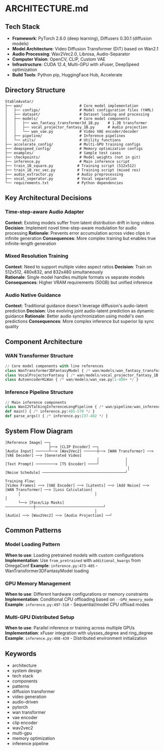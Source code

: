 # ARCHITECTURE.md

## Tech Stack
- **Framework**: PyTorch 2.6.0 (deep learning), Diffusers 0.30.1 (diffusion models)
- **Model Architecture**: Video Diffusion Transformer (DiT) based on Wan2.1
- **Audio Processing**: Wav2Vec2.0, Librosa, Audio-Separator
- **Computer Vision**: OpenCV, CLIP, Custom VAE
- **Infrastructure**: CUDA 12.4, Multi-GPU with xFuser, DeepSpeed optimization
- **Build Tools**: Python pip, HuggingFace Hub, Accelerate

## Directory Structure
```
StableAvatar/
├── wan/                          # Core model implementation
│   ├── configs/                  # Model configuration files (YAML)
│   ├── dataset/                  # Dataset loading and processing
│   ├── models/                   # Core model components
│   │   ├── wan_fantasy_transformer3d_1B.py    # 1.3B transformer
│   │   ├── vocal_projector_fantasy_1B.py      # Audio projection
│   │   └── wan_vae.py            # Video VAE encoder/decoder
│   ├── pipeline/                 # Inference pipelines
│   └── utils/                    # Utility functions
├── accelerate_config/            # Multi-GPU training configs
├── deepspeed_config/             # Memory optimization configs
├── examples/                     # Sample test cases
├── checkpoints/                  # Model weights (not in git)
├── inference.py                  # Main inference script
├── train_1B_square.py           # Training script (512x512)
├── train_1B_rec_vec.py          # Training script (mixed res)
├── audio_extractor.py           # Audio preprocessing
├── vocal_seperator.py           # Vocal separation
└── requirements.txt             # Python dependencies
```

## Key Architectural Decisions

### Time-step-aware Audio Adapter
**Context**: Existing models suffer from latent distribution drift in long videos
**Decision**: Implement novel time-step-aware modulation for audio processing
**Rationale**: Prevents error accumulation across video clips in infinite generation
**Consequences**: More complex training but enables true infinite-length generation

### Mixed Resolution Training
**Context**: Need to support multiple video aspect ratios
**Decision**: Train on 512x512, 480x832, and 832x480 simultaneously  
**Rationale**: Single model handles multiple formats vs separate models
**Consequences**: Higher VRAM requirements (50GB) but unified inference

### Audio Native Guidance
**Context**: Traditional guidance doesn't leverage diffusion's audio-latent prediction
**Decision**: Use evolving joint audio-latent prediction as dynamic guidance
**Rationale**: Better audio synchronization using model's own predictions
**Consequences**: More complex inference but superior lip sync quality

## Component Architecture

### WAN Transformer Structure <!-- #wan-transformer -->
```python
// Core model components with line references
class WanTransformer3DFantasyModel { /* wan/models/wan_fantasy_transformer3d_1B.py:1-800+ */ }  // <!-- #main-transformer -->
class VocalProjectorFantasy { /* wan/models/vocal_projector_fantasy_1B.py:1-450 */ }           // <!-- #audio-projector -->
class AutoencoderKLWan { /* wan/models/wan_vae.py:1-400+ */ }                                   // <!-- #vae-encoder -->
```

### Inference Pipeline Structure <!-- #inference-pipeline -->
```python
// Main inference components
class WanI2VTalkingInferenceLongPipeline { /* wan/pipeline/wan_inference_long_pipeline.py:1-800+ */ }  // <!-- #long-pipeline -->
def main() { /* inference.py:405-570 */ }                                                              // <!-- #inference-main -->
def parse_args() { /* inference.py:237-402 */ }                                                        // <!-- #arg-parser -->
```

## System Flow Diagram
```
[Reference Image] ──┐
                    ├──> [CLIP Encoder] ──┐
[Audio Input] ──────┴──> [Wav2Vec2] ──────┼──> [WAN Transformer] ──> [VAE Decoder] ──> [Generated Video]
                                          │            │
[Text Prompt] ─────────> [T5 Encoder] ────┘            │
                                                        │
[Noise Schedule] ──────────────────────────────────────┘

Training Flow:
[Video Frames] ──> [VAE Encoder] ──> [Latents] ──> [Add Noise] ──> [WAN Transformer] ──> [Loss Calculation]
      │                                  │                               │
      └──> [Face/Lip Masks] ─────────────┼───────────────────────────────┘
                                         │
[Audio] ──> [Wav2Vec2] ──> [Audio Projection] ──┘
```

## Common Patterns

### Model Loading Pattern
**When to use**: Loading pretrained models with custom configurations
**Implementation**: Use `from_pretrained` with `additional_kwargs` from OmegaConf
**Example**: `inference.py:473-485` - WanTransformer3DFantasyModel loading

### GPU Memory Management
**When to use**: Different hardware configurations or memory constraints  
**Implementation**: Conditional CPU offloading based on `--GPU_memory_mode`
**Example**: `inference.py:497-510` - Sequential/model CPU offload modes

### Multi-GPU Distributed Setup
**When to use**: Parallel inference or training across multiple GPUs
**Implementation**: xFuser integration with ulysses_degree and ring_degree
**Example**: `inference.py:408-439` - Distributed environment initialization

## Keywords <!-- #keywords -->
- architecture
- system design  
- tech stack
- components
- patterns
- diffusion transformer
- video generation
- audio-driven
- pytorch
- wan transformer
- vae encoder
- clip encoder
- wav2vec2
- multi-gpu
- memory optimization
- inference pipeline